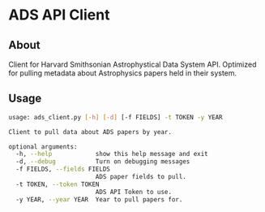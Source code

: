 # ADS API Client

## About
Client for Harvard Smithsonian Astrophystical Data System API. Optimized for pulling metadata about Astrophysics papers held in their system.

## Usage

```bash
usage: ads_client.py [-h] [-d] [-f FIELDS] -t TOKEN -y YEAR

Client to pull data about ADS papers by year.

optional arguments:
  -h, --help            show this help message and exit
  -d, --debug           Turn on debugging messages
  -f FIELDS, --fields FIELDS
                        ADS paper fields to pull.
  -t TOKEN, --token TOKEN
                        ADS API Token to use.
  -y YEAR, --year YEAR  Year to pull papers for.

```
